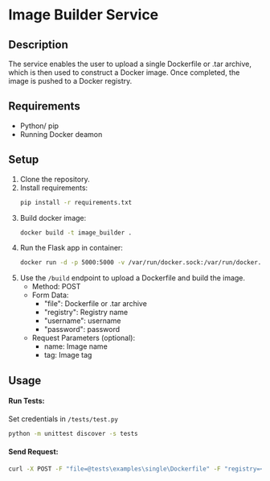 # Image Builder Service

## Description
The service enables the user to upload a single Dockerfile or .tar archive, which is then used to construct a Docker image. Once completed, the image is pushed to a Docker registry.

## Requirements
- Python/ pip
- Running Docker deamon

## Setup
1. Clone the repository.
2. Install requirements:
   ```bash
   pip install -r requirements.txt
    ```
3. Build docker image:
    ```bash
    docker build -t image_builder .
    ```
4. Run the Flask app in container:
    ```bash
    docker run -d -p 5000:5000 -v /var/run/docker.sock:/var/run/docker.sock image_builder
    ```
5. Use the `/build` endpoint to upload a Dockerfile and build the image.
   - Method: POST
   - Form Data: 
     - "file": Dockerfile or .tar archive 
     - "registry": Registry name
     - "username": username
     - "password": password
   - Request Parameters (optional):
     - name: Image name
     - tag: Image tag

## Usage
#### Run Tests:
Set credentials in `/tests/test.py`
```bash
python -m unittest discover -s tests
```
#### Send Request:
```bash
curl -X POST -F "file=@tests\examples\single\Dockerfile" -F "registry=<registry>" -F "username=<username>" -F "password=<password>" "http://localhost:5000/build?name=my_image&tag=v1.0"
```